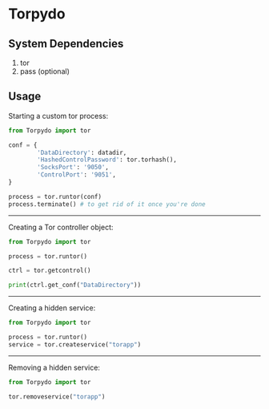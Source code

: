 # Torpydo

## System Dependencies

1. tor
2. pass (optional)

## Usage

Starting a custom tor process:

```python
from Torpydo import tor

conf = {
        'DataDirectory': datadir,
        'HashedControlPassword': tor.torhash(),
        'SocksPort': '9050',
        'ControlPort': '9051',
}

process = tor.runtor(conf)
process.terminate() # to get rid of it once you're done
```

---

Creating a Tor controller object:

```python
from Torpydo import tor

process = tor.runtor()

ctrl = tor.getcontrol()

print(ctrl.get_conf("DataDirectory"))
```

---

Creating a hidden service:

```python
from Torpydo import tor

process = tor.runtor()
service = tor.createservice("torapp")
```

---

Removing a hidden service:

```python
from Torpydo import tor

tor.removeservice("torapp")
```


